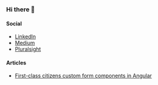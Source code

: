 ### Hi there 👋

#### Social
- [LinkedIn](https://www.linkedin.com/in/thinkricardo)
- [Medium](https://medium.com/@thinkricardo)
- [Pluralsight](https://app.pluralsight.com/profile/rmlpp)

#### Articles
- [First-class citizens custom form components in Angular](https://link.medium.com/mkxENNu5Odb)
<!--
**thinkricardo/thinkricardo** is a ✨ _special_ ✨ repository because its `README.md` (this file) appears on your GitHub profile.

Here are some ideas to get you started:

- 🔭 I’m currently working on ...
- 🌱 I’m currently learning ...
- 👯 I’m looking to collaborate on ...
- 🤔 I’m looking for help with ...
- 💬 Ask me about ...
- 📫 How to reach me: ...
- 😄 Pronouns: ...
- ⚡ Fun fact: ...
-->

